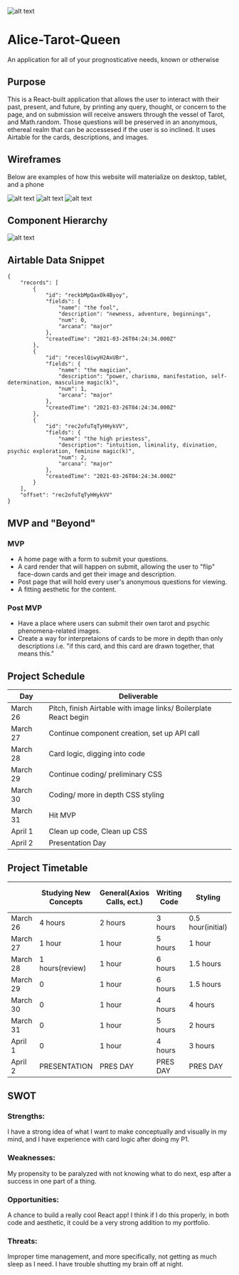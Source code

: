 ![alt text](https://i.pinimg.com/originals/d2/e9/5f/d2e95f54788f932b61296561d8ef6343.jpg)



# Alice-Tarot-Queen

An application for all of your prognosticative needs, known or otherwise



## Purpose

This is a React-built application that allows the user to interact with their past, present, and future, by printing any query, thought, or concern to the page, and on submission will receive answers through the vessel of Tarot, and Math.random. Those questions will be preserved in an anonymous, ethereal realm that can be accessesed if the user is so inclined. It uses Airtable for the cards, descriptions, and images.

## Wireframes

Below are examples of how this website will materialize on desktop, tablet, and a phone

![alt text](https://i.imgur.com/hI5wTaK.jpeg)
![alt text](https://i.imgur.com/bdcAFyz.jpeg)
![alt text](https://i.imgur.com/9ykv229.jpeg)

## Component Hierarchy

![alt text](https://i.imgur.com/IcQao8U.jpeg)

## Airtable Data Snippet

```
{
    "records": [
        {
            "id": "reckbMpQaxOk4Byoy",
            "fields": {
                "name": "the fool",
                "description": "newness, adventure, beginnings",
                "num": 0,
                "arcana": "major"
            },
            "createdTime": "2021-03-26T04:24:34.000Z"
        },
        {
            "id": "receslQiwyH2AxUBr",
            "fields": {
                "name": "the magician",
                "description": "power, charisma, manifestation, self-determination, masculine magic(k)",
                "num": 1,
                "arcana": "major"
            },
            "createdTime": "2021-03-26T04:24:34.000Z"
        },
        {
            "id": "rec2ofuTqTyHHykVV",
            "fields": {
                "name": "the high priestess",
                "description": "intuition, liminality, divination, psychic exploration, feminine magic(k)",
                "num": 2,
                "arcana": "major"
            },
            "createdTime": "2021-03-26T04:24:34.000Z"
        }
    ],
    "offset": "rec2ofuTqTyHHykVV"
}
```
## MVP and "Beyond"

### MVP
- A home page with a form to submit your questions.
- A card render that will happen on submit, allowing the user to "flip" face-down cards and get their image and description.
- Post page that will hold every user's anonymous questions for viewing.
- A fitting aesthetic for the content.

### Post MVP

- Have a place where users can submit their own tarot and psychic phenomena-related images.
- Create a way for interpretaions of cards to be more in depth than only descriptions i.e. "if this card, and this card are drawn together, that means this." 

## Project Schedule

| Day      | Deliverable                                
| -------- | ------------------------------------------ 
| March 26 |  Pitch,  finish Airtable with image links/ Boilerplate React begin
| March 27 |  Continue component creation, set up API call
| March 28 |  Card logic, digging into code              
| March 29 |  Continue coding/ preliminary CSS                              
| March 30 |  Coding/ more in depth CSS styling
| March 31 |  Hit MVP                               
| April 1  | Clean up code, Clean up CSS
| April 2  | Presentation Day


## Project Timetable

|      | Studying New Concepts | General(Axios Calls, ect.) | Writing Code | Styling          | Total Hours Day | Total Hours Days |
| ---- | --------------------- | -------------------------- | ------------ | ---------------  | --------------- | ---------------- |
| March 26  | 4 hours          | 2 hours                    | 3 hours      | 0.5 hour(initial)| 9.5             | 9.5              |
| March 27  | 1 hour           | 1 hour                     | 5 hours      | 1 hour           | 8               | 17.5             |
| March 28  | 1 hours(review)  | 1 hour                     | 6 hours      | 1.5 hours        | 8.5             | 26               |
| March 29  | 0                | 1 hour                     | 6 hours      | 1.5 hours        | 8.5             | 34.5             |
| March 30  | 0                | 1 hour                     | 4 hours      | 4 hours          | 9               | 43.5             |
| March 31  | 0                | 1 hour                     | 5 hours      | 2 hours          | 8               | 51.5             |
| April 1   | 0                | 1 hour                     | 4 hours      | 3 hours          | 8               | 59.5             |
| April 2   |PRESENTATION      | PRES DAY                   | PRES DAY     | PRES DAY         | PRES DAY        | PRES DAY         |

## SWOT 

### Strengths:

I have a strong idea of what I want to make conceptually and visually in my mind, and I have experience with card logic after doing my P1.

### Weaknesses:

My propensity to be paralyzed with not knowing what to do next, esp after a success in one part of a thing. 

### Opportunities:

A chance to build a really cool React app! I think if I do this properly, in both code and aesthetic, it could be a very strong addition to my portfolio.

### Threats:

Improper time management, and more specifically, not getting as much sleep as I need. I have trouble shutting my brain off at night. 







